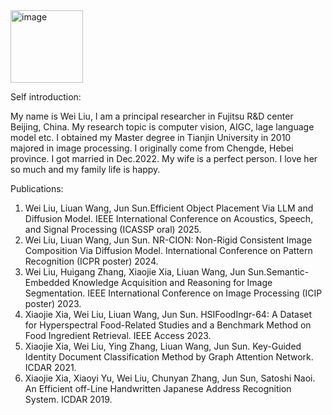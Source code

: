<img width="116" alt="image" src="https://github.com/user-attachments/assets/bcda90fc-4354-47d9-8081-9c895a4c500f">

Self introduction:

My name is Wei Liu, I am a principal researcher in Fujitsu R&D center Beijing, China. My research topic is computer vision, AIGC, lage language model etc. I obtained my Master degree in Tianjin University in 2010 majored in image processing. I originally come from Chengde, Hebei province. I got married in Dec.2022. My wife is a perfect person. I love her so much and my family life is happy.

Publications:

1. Wei Liu, Liuan Wang, Jun Sun.Efficient Object Placement Via LLM and Diffusion Model. IEEE International Conference on Acoustics, Speech, and Signal Processing (ICASSP oral) 2025.
2. Wei Liu, Liuan Wang, Jun Sun. NR-CION: Non-Rigid Consistent Image Composition Via Diffusion Model. International Conference on Pattern Recognition (ICPR poster) 2024.
3. Wei Liu, Huigang Zhang, Xiaojie Xia, Liuan Wang, Jun Sun.Semantic-Embedded Knowledge Acquisition and Reasoning for Image Segmentation. IEEE International Conference on Image Processing (ICIP poster) 2023.
4. Xiaojie Xia, Wei Liu, Liuan Wang, Jun Sun. HSIFoodIngr-64: A Dataset for Hyperspectral Food-Related Studies and a Benchmark Method on Food Ingredient Retrieval.  IEEE Access 2023.
5. Xiaojie Xia, Wei Liu, Ying Zhang, Liuan Wang, Jun Sun. Key-Guided Identity Document Classification Method by Graph Attention Network. ICDAR 2021.
6. Xiaojie Xia, Xiaoyi Yu, Wei Liu, Chunyan Zhang, Jun Sun, Satoshi Naoi. An Efficient off-Line Handwritten Japanese Address Recognition System. ICDAR 2019.

